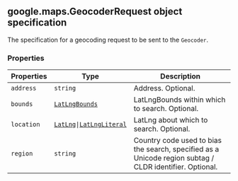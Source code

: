 <h2 id="GeocoderRequest">
google.maps.GeocoderRequest
object specification
</h2><p>The specification for a geocoding request to be sent to the <code>Geocoder</code>.</p><h3>Properties</h3><table summary="interface GeocoderRequest - Properties" width="100%">
<thead>
<tr><th>Properties</th>
<th>Type</th>
<th>Description</th>
</tr></thead>
<tbody>
<tr>
<td><code>address</code></td>
<td><code>string</code></td>
<td>Address. Optional.</td>
</tr>
<tr>
<td><code>bounds</code></td>
<td><code><a href="https://github.com/amenadiel/google-maps-documentation/blob/master/docs/google.maps.LatLngBounds.md">LatLngBounds</a></code></td>
<td>LatLngBounds within which to search. Optional.</td>
</tr>
<tr>
<td><code>location</code></td>
<td><code><a href="https://github.com/amenadiel/google-maps-documentation/blob/master/docs/google.maps.LatLng.md">LatLng</a>|<a href="https://github.com/amenadiel/google-maps-documentation/blob/master/docs/google.maps.LatLngLiteral.md">LatLngLiteral</a></code></td>
<td>LatLng about which to search. Optional.</td>
</tr>
<tr>
<td><code>region</code></td>
<td><code>string</code></td>
<td>Country code used to bias the search, specified as a Unicode region subtag / CLDR identifier. Optional.</td>
</tr>
</tbody>
</table>